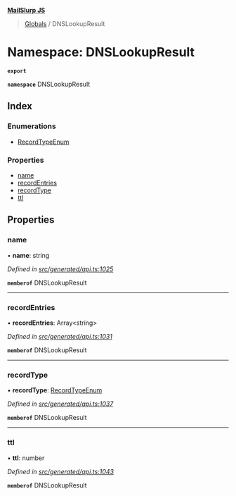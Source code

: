 **[MailSlurp JS](../README.md)**

> [Globals](../README.md) / DNSLookupResult

# Namespace: DNSLookupResult

**`export`** 

**`namespace`** DNSLookupResult

## Index

### Enumerations

* [RecordTypeEnum](../enums/dnslookupresult.recordtypeenum.md)

### Properties

* [name](dnslookupresult.md#name)
* [recordEntries](dnslookupresult.md#recordentries)
* [recordType](dnslookupresult.md#recordtype)
* [ttl](dnslookupresult.md#ttl)

## Properties

### name

•  **name**: string

*Defined in [src/generated/api.ts:1025](https://github.com/mailslurp/mailslurp-client/blob/8d5c17f/src/generated/api.ts#L1025)*

**`memberof`** DNSLookupResult

___

### recordEntries

•  **recordEntries**: Array\<string>

*Defined in [src/generated/api.ts:1031](https://github.com/mailslurp/mailslurp-client/blob/8d5c17f/src/generated/api.ts#L1031)*

**`memberof`** DNSLookupResult

___

### recordType

•  **recordType**: [RecordTypeEnum](../enums/dnslookupresult.recordtypeenum.md)

*Defined in [src/generated/api.ts:1037](https://github.com/mailslurp/mailslurp-client/blob/8d5c17f/src/generated/api.ts#L1037)*

**`memberof`** DNSLookupResult

___

### ttl

•  **ttl**: number

*Defined in [src/generated/api.ts:1043](https://github.com/mailslurp/mailslurp-client/blob/8d5c17f/src/generated/api.ts#L1043)*

**`memberof`** DNSLookupResult
